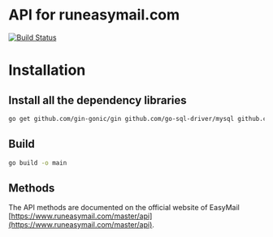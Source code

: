 # API for runeasymail.com  
[![Build Status](https://travis-ci.org/runeasymail/ManagementAPI.svg?branch=master)](https://travis-ci.org/runeasymail/ManagementAPI)

# Installation

## Install all the dependency libraries
```bash
go get github.com/gin-gonic/gin github.com/go-sql-driver/mysql github.com/go-ini/ini github.com/op/go-logging github.com/jmoiron/sqlx github.com/dgrijalva/jwt-go github.com/asaskevich/govalidator
```
## Build
```bash
go build -o main
```

## Methods
The API methods are documented on the official website of EasyMail [https://www.runeasymail.com/master/api](https://www.runeasymail.com/master/api).
